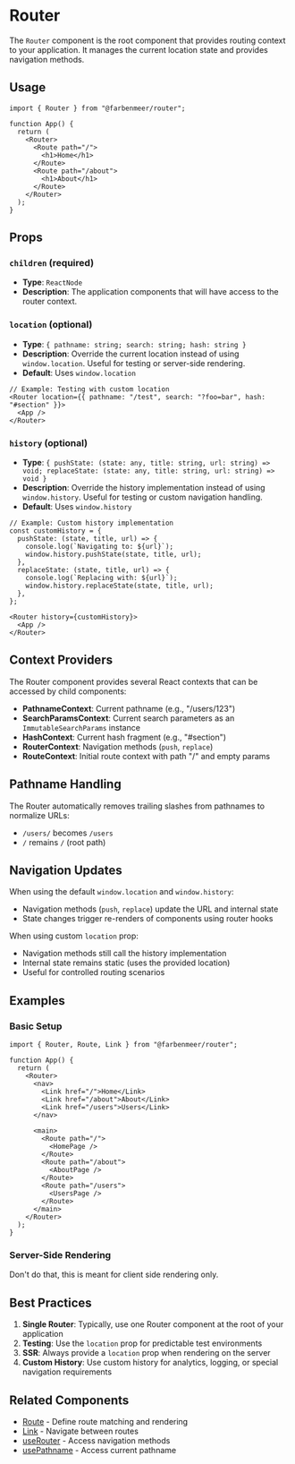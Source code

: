 # Router

The `Router` component is the root component that provides routing context to your application. It manages the current location state and provides navigation methods.

## Usage

```tsx
import { Router } from "@farbenmeer/router";

function App() {
  return (
    <Router>
      <Route path="/">
        <h1>Home</h1>
      </Route>
      <Route path="/about">
        <h1>About</h1>
      </Route>
    </Router>
  );
}
```

## Props

### `children` (required)

- **Type**: `ReactNode`
- **Description**: The application components that will have access to the router context.

### `location` (optional)

- **Type**: `{ pathname: string; search: string; hash: string }`
- **Description**: Override the current location instead of using `window.location`. Useful for testing or server-side rendering.
- **Default**: Uses `window.location`

```tsx
// Example: Testing with custom location
<Router location={{ pathname: "/test", search: "?foo=bar", hash: "#section" }}>
  <App />
</Router>
```

### `history` (optional)

- **Type**: `{ pushState: (state: any, title: string, url: string) => void; replaceState: (state: any, title: string, url: string) => void }`
- **Description**: Override the history implementation instead of using `window.history`. Useful for testing or custom navigation handling.
- **Default**: Uses `window.history`

```tsx
// Example: Custom history implementation
const customHistory = {
  pushState: (state, title, url) => {
    console.log(`Navigating to: ${url}`);
    window.history.pushState(state, title, url);
  },
  replaceState: (state, title, url) => {
    console.log(`Replacing with: ${url}`);
    window.history.replaceState(state, title, url);
  },
};

<Router history={customHistory}>
  <App />
</Router>
```

## Context Providers

The Router component provides several React contexts that can be accessed by child components:

- **PathnameContext**: Current pathname (e.g., "/users/123")
- **SearchParamsContext**: Current search parameters as an `ImmutableSearchParams` instance
- **HashContext**: Current hash fragment (e.g., "#section")
- **RouterContext**: Navigation methods (`push`, `replace`)
- **RouteContext**: Initial route context with path "/" and empty params

## Pathname Handling

The Router automatically removes trailing slashes from pathnames to normalize URLs:

- `/users/` becomes `/users`
- `/` remains `/` (root path)

## Navigation Updates

When using the default `window.location` and `window.history`:

- Navigation methods (`push`, `replace`) update the URL and internal state
- State changes trigger re-renders of components using router hooks

When using custom `location` prop:

- Navigation methods still call the history implementation
- Internal state remains static (uses the provided location)
- Useful for controlled routing scenarios

## Examples

### Basic Setup

```tsx
import { Router, Route, Link } from "@farbenmeer/router";

function App() {
  return (
    <Router>
      <nav>
        <Link href="/">Home</Link>
        <Link href="/about">About</Link>
        <Link href="/users">Users</Link>
      </nav>

      <main>
        <Route path="/">
          <HomePage />
        </Route>
        <Route path="/about">
          <AboutPage />
        </Route>
        <Route path="/users">
          <UsersPage />
        </Route>
      </main>
    </Router>
  );
}
```


### Server-Side Rendering

Don't do that, this is meant for client side rendering only.


## Best Practices

1. **Single Router**: Typically, use one Router component at the root of your application
2. **Testing**: Use the `location` prop for predictable test environments
3. **SSR**: Always provide a `location` prop when rendering on the server
4. **Custom History**: Use custom history for analytics, logging, or special navigation requirements

## Related Components

- [Route](./Route.md) - Define route matching and rendering
- [Link](./Link.md) - Navigate between routes
- [useRouter](./useRouter.md) - Access navigation methods
- [usePathname](./usePathname.md) - Access current pathname
